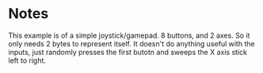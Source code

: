 # Notes

This example is of a simple joystick/gamepad.  8 buttons, and 2 axes.  So it only needs 2 bytes to represent itself.  It doesn't do anything useful with the inputs, just randomly presses the first butotn and sweeps the X axis stick left to right.

